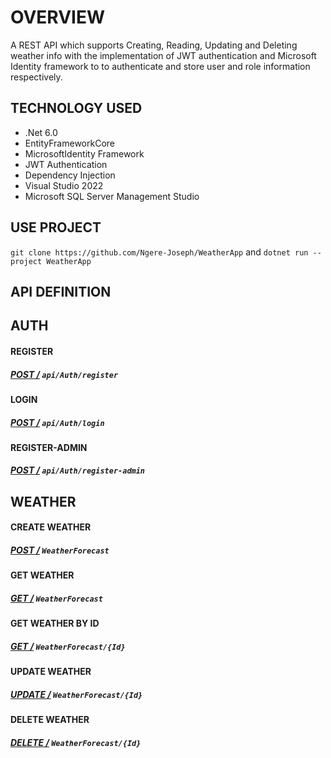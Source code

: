 # OVERVIEW
A REST API which supports Creating, Reading, Updating and Deleting weather info with the implementation of JWT authentication and Microsoft Identity framework to to authenticate and store user and role information respectively.  


## TECHNOLOGY USED
- .Net 6.0
- EntityFrameworkCore
- MicrosoftIdentity Framework
- JWT Authentication
- Dependency Injection
- Visual Studio 2022
- Microsoft SQL Server Management Studio


## USE PROJECT
`git clone https://github.com/Ngere-Joseph/WeatherApp` and `dotnet run --project WeatherApp`


## API DEFINITION
## AUTH
#### REGISTER 
##### [POST /](#) `api/Auth/register`


#### LOGIN
##### [POST /](#) `api/Auth/login`

#### REGISTER-ADMIN
##### [POST /](#) `api/Auth/register-admin`

## WEATHER
#### CREATE WEATHER
##### [POST /](#) `WeatherForecast`

#### GET WEATHER
##### [GET /](#) `WeatherForecast`

#### GET WEATHER BY ID
##### [GET /](#) `WeatherForecast/{Id}`

#### UPDATE WEATHER
##### [UPDATE /](#) `WeatherForecast/{Id}`

#### DELETE WEATHER
##### [DELETE /](#) `WeatherForecast/{Id}`
